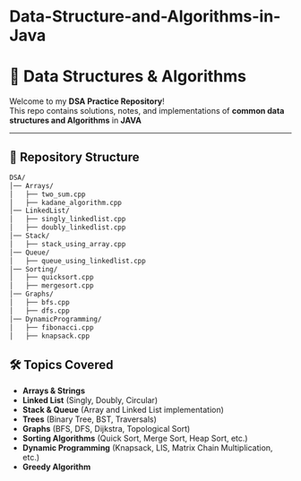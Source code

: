 # Data-Structure-and-Algorithms-in-Java

# 📘 Data Structures & Algorithms

Welcome to my **DSA Practice Repository**!  
This repo contains solutions, notes, and implementations of **common data structures and Algorithms** in **JAVA**

---

## 📂 Repository Structure

```bash
DSA/
│── Arrays/
│   ├── two_sum.cpp
│   ├── kadane_algorithm.cpp
│── LinkedList/
│   ├── singly_linkedlist.cpp
│   ├── doubly_linkedlist.cpp
│── Stack/
│   ├── stack_using_array.cpp
│── Queue/
│   ├── queue_using_linkedlist.cpp
│── Sorting/
│   ├── quicksort.cpp
│   ├── mergesort.cpp
│── Graphs/
│   ├── bfs.cpp
│   ├── dfs.cpp
│── DynamicProgramming/
│   ├── fibonacci.cpp
│   ├── knapsack.cpp
```
## 🛠️ Topics Covered

- **Arrays & Strings**
- **Linked List** (Singly, Doubly, Circular)
- **Stack & Queue** (Array and Linked List implementation)
- **Trees** (Binary Tree, BST, Traversals)
- **Graphs** (BFS, DFS, Dijkstra, Topological Sort)
- **Sorting Algorithms** (Quick Sort, Merge Sort, Heap Sort, etc.)
- **Dynamic Programming** (Knapsack, LIS, Matrix Chain Multiplication, etc.)
- **Greedy Algorithm**
